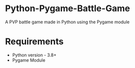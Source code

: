 # Python-Pygame-Battle-Game
A PVP battle game made in Python using the Pygame module

# Requirements
- Python version - 3.8+
- Pygame Module

